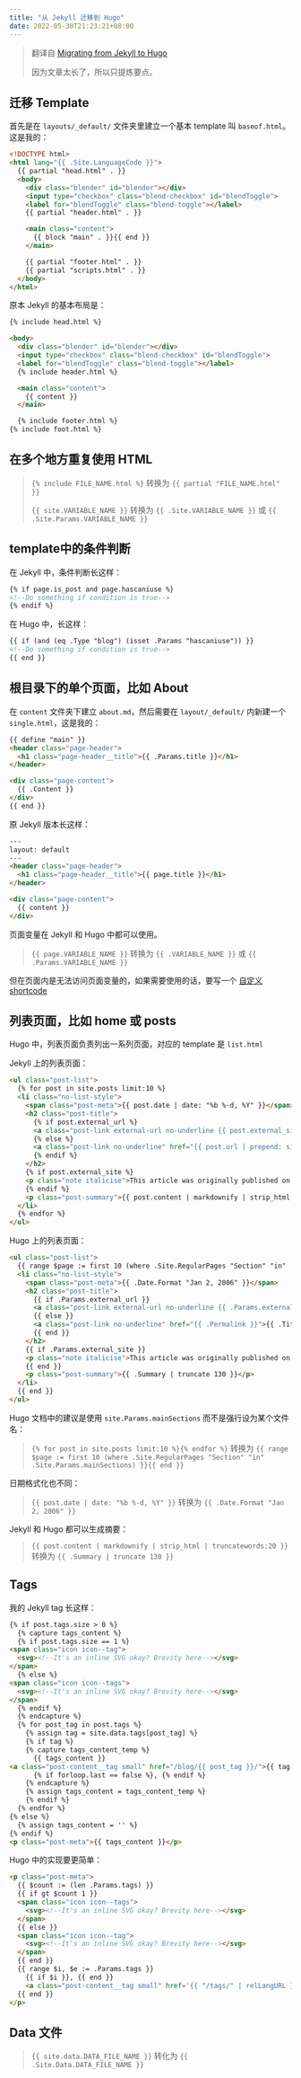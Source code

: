 ```yaml
---
title: "从 Jekyll 迁移到 Hugo"
date: 2022-05-30T21:23:21+08:00
---
```


> 翻译自 [Migrating from Jekyll to Hugo](https://chenhuijing.com/blog/migrating-from-jekyll-to-hugo/)
>
> 因为文章太长了，所以只提炼要点。

## 迁移 Template

首先是在 `layouts/_default/` 文件夹里建立一个基本 template 叫 `baseof.html`。这是我的：

```html
<!DOCTYPE html>
<html lang="{{ .Site.LanguageCode }}">
  {{ partial "head.html" . }}
  <body>
    <div class="blender" id="blender"></div>
    <input type="checkbox" class="blend-checkbox" id="blendToggle">
    <label for="blendToggle" class="blend-toggle"></label>
    {{ partial "header.html" . }}

    <main class="content">
      {{ block "main" . }}{{ end }}
    </main>

    {{ partial "footer.html" . }}
    {{ partial "scripts.html" . }}
  </body>
</html>
```

原本 Jekyll 的基本布局是：

```html
{% include head.html %}

<body>
  <div class="blender" id="blender"></div>
  <input type="checkbox" class="blend-checkbox" id="blendToggle">
  <label for="blendToggle" class="blend-toggle"></label>
  {% include header.html %}

  <main class="content">
    {{ content }}
  </main>

  {% include footer.html %}
{% include foot.html %}
```

## 在多个地方重复使用 HTML

> `{% include FILE_NAME.html %}` 转换为 `{{ partial "FILE_NAME.html" }}`
>
> `{{ site.VARIABLE_NAME }}` 转换为 `{{ .Site.VARIABLE_NAME }}` 或 `{{ .Site.Params.VARIABLE_NAME }}`

## template中的条件判断

在 Jekyll 中，条件判断长这样：

```html
{% if page.is_post and page.hascaniuse %}
<!--Do something if condition is true-->
{% endif %}
```

在 Hugo 中，长这样：

```html
{{ if (and (eq .Type "blog") (isset .Params "hascaniuse")) }}
<!--Do something if condition is true-->
{{ end }}
```

## 根目录下的单个页面，比如 About

在 `content` 文件夹下建立 `about.md`，然后需要在 `layout/_default/` 内新建一个 `single.html`，这是我的：

```html
{{ define "main" }}
<header class="page-header">
  <h1 class="page-header__title">{{ .Params.title }}</h1>
</header>

<div class="page-content">
  {{ .Content }}
</div>
{{ end }}
```

原 Jekyll 版本长这样：

```html
---
layout: default
---
<header class="page-header">
  <h1 class="page-header__title">{{ page.title }}</h1>
</header>

<div class="page-content">
  {{ content }}
</div>
```

页面变量在 Jekyll 和 Hugo 中都可以使用。

> `{{ page.VARIABLE_NAME }}` 转换为 `{{ .VARIABLE_NAME }}` 或 `{{ .Params.VARIABLE_NAME }}`

但在页面内是无法访问页面变量的，如果需要使用的话，要写一个 [自定义 shortcode](https://gohugo.io/templates/shortcode-templates/)

## 列表页面，比如 home 或 posts

Hugo 中，列表页面负责列出一系列页面，对应的 template 是 `list.html`

Jekyll 上的列表页面：

```html
<ul class="post-list">
  {% for post in site.posts limit:10 %}
  <li class="no-list-style">
    <span class="post-meta">{{ post.date | date: "%b %-d, %Y" }}</span>
    <h2 class="post-title">
      {% if post.external_url %}
      <a class="post-link external-url no-underline {{ post.external_site }}" href="{{ post.external_url }}">{{ post.title }}</a>
      {% else %}
      <a class="post-link no-underline" href="{{ post.url | prepend: site.baseurl }}">{{ post.title }}</a>
      {% endif %}
    </h2>
    {% if post.external_site %}
    <p class="note italicise">This article was originally published on {{ site.data.publications[post.external_site].name }}.</p>
    {% endif %}
    <p class="post-summary">{{ post.content | markdownify | strip_html | truncatewords:20 }}</p>
  </li>
  {% endfor %}
</ul>
```

Hugo 上的列表页面：

```html
<ul class="post-list">
  {{ range $page := first 10 (where .Site.RegularPages "Section" "in" .Site.Params.mainSections) }}
  <li class="no-list-style">
    <span class="post-meta">{{ .Date.Format "Jan 2, 2006" }}</span>
    <h2 class="post-title">
      {{ if .Params.external_url }}
      <a class="post-link external-url no-underline {{ .Params.external_site }}" href="{{ .Params.external_url }}">{{ .Title }}</a>
      {{ else }}
      <a class="post-link no-underline" href="{{ .Permalink }}">{{ .Title }}</a>
      {{ end }}
    </h2>
    {{ if .Params.external_site }}
    <p class="note italicise">This article was originally published on {{ (index .Site.Data.publications .Params.external_site).name }}.</p>
    {{ end }}
    <p class="post-summary">{{ .Summary | truncate 130 }}</p>
  </li>
  {{ end }}
</ul>
```

Hugo 文档中的建议是使用 `site.Params.mainSections` 而不是强行设为某个文件名：

> `{% for post in site.posts limit:10 %}{% endfor %}` 转换为 `{{ range $page := first 10 (where .Site.RegularPages "Section" "in" .Site.Params.mainSections) }}{{ end }}`

日期格式化也不同：

> `{{ post.date | date: "%b %-d, %Y" }}` 转换为 `{{ .Date.Format "Jan 2, 2006" }}`

Jekyll 和 Hugo 都可以生成摘要：

> `{{ post.content | markdownify | strip_html | truncatewords:20 }}` 转换为 `{{ .Summary | truncate 130 }}`

## Tags

我的 Jekyll tag 长这样：

```html
{% if post.tags.size > 0 %}
  {% capture tags_content %}
  {% if post.tags.size == 1 %}
<span class="icon icon--tag">
  <svg><!--It's an inline SVG okay? Brevity here--></svg>
</span>
  {% else %}
<span class="icon icon--tags">
  <svg><!--It's an inline SVG okay? Brevity here--></svg>
</span>
  {% endif %}
  {% endcapture %}
  {% for post_tag in post.tags %}
    {% assign tag = site.data.tags[post_tag] %}
    {% if tag %}
    {% capture tags_content_temp %}
      {{ tags_content }}
<a class="post-content__tag small" href="/blog/{{ post_tag }}/">{{ tag.name }}</a>
      {% if forloop.last == false %}, {% endif %}
    {% endcapture %}
    {% assign tags_content = tags_content_temp %}
    {% endif %}
  {% endfor %}
{% else %}
  {% assign tags_content = '' %}
{% endif %}
<p class="post-meta">{{ tags_content }}</p>
```

Hugo 中的实现要更简单：

```html
<p class="post-meta">
  {{ $count := (len .Params.tags) }}
  {{ if gt $count 1 }} 
  <span class="icon icon--tags">
    <svg><!--It's an inline SVG okay? Brevity here--></svg>
  </span>
  {{ else }}
  <span class="icon icon--tag">
    <svg><!--It's an inline SVG okay? Brevity here--></svg>
  </span>
  {{ end }}
  {{ range $i, $e := .Params.tags }}
    {{ if $i }}, {{ end }}
    <a class="post-content__tag small" href='{{ "/tags/" | relLangURL }}{{ . | urlize }}'>{{ $e }}</a>
  {{ end }}
</p>
```

## Data 文件

> `{{ site.data.DATA_FILE_NAME }}` 转化为 `{{ .Site.Data.DATA_FILE_NAME }}`
